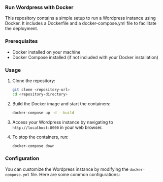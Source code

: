 ### Run Wordpress with Docker

This repository contains a simple setup to run a Wordpress instance using Docker. It includes a Dockerfile and a docker-compose.yml file to facilitate the deployment.

### Prerequisites

- Docker installed on your machine
- Docker Compose installed (if not included with your Docker installation)

### Usage

1. Clone the repository:

   ```bash
   git clone <repository-url>
   cd <repository-directory>
   ```

2. Build the Docker image and start the containers:

   ```bash
   docker-compose up -d --build
   ```

3. Access your Wordpress instance by navigating to `http://localhost:8000` in your web browser.
4. To stop the containers, run:

   ```bash
   docker-compose down
   ```

### Configuration

You can customize the Wordpress instance by modifying the `docker-compose.yml` file. Here are some common configurations:
